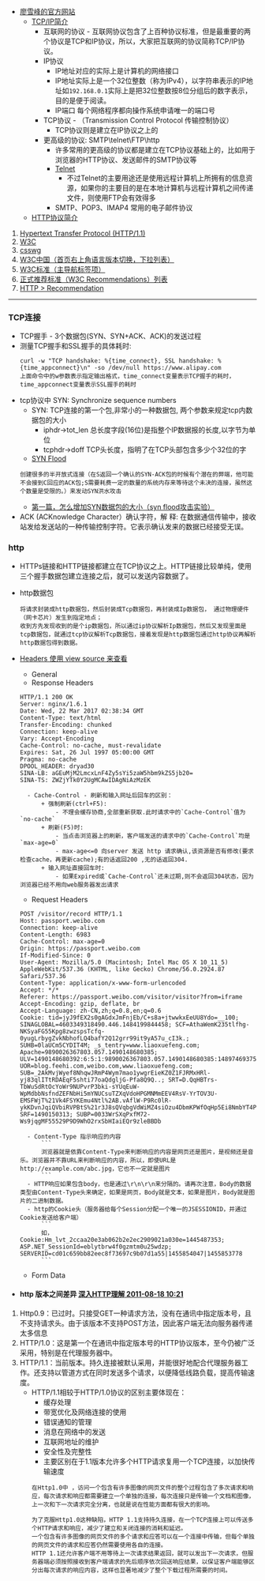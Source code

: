 - [廖雪峰的官方网站](http://www.liaoxuefeng.com/)
	+ [TCP/IP简介](http://www.liaoxuefeng.com/wiki/0014316089557264a6b348958f449949df42a6d3a2e542c000/0014320037768360d53e4e935ca4a1f96eed1c896ad1217000)
		- 互联网的协议 - 互联网协议包含了上百种协议标准，但是最重要的两个协议是TCP和IP协议，所以，大家把互联网的协议简称TCP/IP协议。
		- IP协议
			- IP地址对应的实际上是计算机的网络接口
			- IP地址实际上是一个32位整数（称为IPv4），以字符串表示的IP地址如`192.168.0.1`实际上是把32位整数按8位分组后的数字表示，目的是便于阅读。
			- IP端口 每个网络程序都向操作系统申请唯一的端口号
		- TCP协议 - （Transmission Control Protocol 传输控制协议）
			- TCP协议则是建立在IP协议之上的
		- 更高级的协议: SMTP\telnet\FTP\http
			- 许多常用的更高级的协议都是建立在TCP协议基础上的，比如用于浏览器的HTTP协议、发送邮件的SMTP协议等
			- [Telnet](http://www.baike.com/wiki/telnet)
				* 不过Telnet的主要用途还是使用远程计算机上所拥有的信息资源，如果你的主要目的是在本地计算机与远程计算机之间传递文件，则使用FTP会有效得多
			- SMTP、POP3、IMAP4 常用的电子邮件协议
	+ [HTTP协议简介](http://www.liaoxuefeng.com/wiki/0014316089557264a6b348958f449949df42a6d3a2e542c000/001432011939547478fd5482deb47b08716557cc99764e0000)

1. [Hypertext Transfer Protocol (HTTP/1.1)](https://tools.ietf.org/html/rfc7231)
1. [W3C](http://www.w3.org/)
1. [csswg](https://drafts.csswg.org/)
1. [W3C中国（首页右上角语言版本切换，下拉列表）](http://www.chinaw3c.org/)
1. [W3C标准（主导航标签项）](http://www.chinaw3c.org/standards.html)
1. [正式推荐标准（W3C Recommendations）列表](http://www.w3.org/TR/tr-technology-stds)
1. [HTTP > Recommendation](https://www.w3.org/TR/2015/REC-eventsource-20150203/)

***

### TCP连接
- TCP握手 - 3个数据包(SYN、SYN+ACK、ACK)的发送过程
- 测量TCP握手和SSL握手的具体耗时:
	```
	curl -w "TCP handshake: %{time_connect}, SSL handshake: %{time_appconnect}\n" -so /dev/null https://www.alipay.com
	上面命令中的w参数表示指定输出格式，time_connect变量表示TCP握手的耗时，time_appconnect变量表示SSL握手的耗时
	```
- tcp协议中 SYN: Synchronize sequence numbers
	+ SYN: TCP连接的第一个包,非常小的一种数据包, 两个参数来规定tcp内数据包的大小
		- iphdr->tot_len 总长度字段(16位)是指整个IP数据报的长度,以字节为单位
		- tcphdr->doff  TCP头长度，指明了在TCP头部包含多少个32位的字
	+ [SYN Flood](http://blog.csdn.net/zzz_781111/article/details/4183743)
	````
	创建很多的半开放式连接（在S返回一个确认的SYN-ACK包的时候有个潜在的弊端，他可能不会接到C回应的ACK包;S需要耗费一定的数量的系统内存来等待这个未决的连接，虽然这个数量是受限的。）来发动SYN洪水攻击
	````
	+ [第一篇，怎么增加SYN数据包的大小（syn flood攻击实验）](http://blog.csdn.net/wuchunlai_2012/article/details/50379091)
- ACK (ACKnowledge Character）确认字符，解 释: 在数据通信传输中，接收站发给发送站的一种传输控制字符。它表示确认发来的数据已经接受无误。

### http
- HTTPs链接和HTTP链接都建立在TCP协议之上。HTTP链接比较单纯，使用三个握手数据包建立连接之后，就可以发送内容数据了。
- http数据包
	```
	将请求封装成http数据包，然后封装成Tcp数据包，再封装成Ip数据包， 通过物理硬件（网卡芯片）发生到指定地点；
	收到方先发现收到的是个ip数据包，所以通过ip协议解析Ip数据包，然后又发现里面是tcp数据包，就通过tcp协议解析Tcp数据包，接着发现是http数据包通过http协议再解析http数据包得到数据。
	```
- [Headers 使用 view source 来查看](http://www.sina.com.cn/)
	- General
	- Response Headers
	```
	HTTP/1.1 200 OK
	Server: nginx/1.6.1
	Date: Wed, 22 Mar 2017 02:38:34 GMT
	Content-Type: text/html
	Transfer-Encoding: chunked
	Connection: keep-alive
	Vary: Accept-Encoding
	Cache-Control: no-cache, must-revalidate
	Expires: Sat, 26 Jul 1997 05:00:00 GMT
	Pragma: no-cache
	DPOOL_HEADER: dryad30
	SINA-LB: aGEuMjM2LmcxLnF4Zy5sYi5zaW5hbm9kZS5jb20=
	SINA-TS: ZWZjYTk0Y2UgMCAwIDAgNiAzMzEK
	```
		- Cache-Control - 刷新和输入网址后回车的区别：
			+ 强制刷新(ctrl+F5):
				- 不理会缓存协商,全部重新获取.此时请求中的`Cache-Control`值为`no-cache`
			+ 刷新(F5)时:
				- 当点击浏览器上的刷新，客户端发送的请求中的`Cache-Control`均是`max-age=0`
				- max-age<=0 向server 发送 http 请求确认,该资源是否有修改(要求检查cache，再更新cache);有的话返回200 ,无的话返回304.
			+ 输入网址直接回车时:
				- 如果Expired或`Cache-Control`还未过期,则不会返回304状态，因为浏览器已经不用向web服务器发出请求
	- Request Headers
	```
	POST /visitor/record HTTP/1.1
	Host: passport.weibo.com
	Connection: keep-alive
	Content-Length: 6983
	Cache-Control: max-age=0
	Origin: https://passport.weibo.com
	If-Modified-Since: 0
	User-Agent: Mozilla/5.0 (Macintosh; Intel Mac OS X 10_11_5) AppleWebKit/537.36 (KHTML, like Gecko) Chrome/56.0.2924.87 Safari/537.36
	Content-Type: application/x-www-form-urlencoded
	Accept: */*
	Referer: https://passport.weibo.com/visitor/visitor?from=iframe
	Accept-Encoding: gzip, deflate, br
	Accept-Language: zh-CN,zh;q=0.8,en;q=0.6
	Cookie: tid=jyJ9fEX2s0gAGdxJmFnjEb/C+s8a+jtwwkxEeUU8Ydo=__100; SINAGLOBAL=4603349318490.446.1484199844458; SCF=AthaWemK235tlfhg-NKSyaFG55Kpg8zwzspsTcfq-0yugLrbygZvkNbhofLQ4bafY2Q12grr99it9yA57u_cI3k.; SUHB=0laUCm5CYDIT4M; _s_tentry=www.liaoxuefeng.com; Apache=9890026367803.057.1490148680385; ULV=1490148680392:6:5:1:9890026367803.057.1490148680385:1489746937512; UOR=blog.feehi.com,weibo.com,www.liaoxuefeng.com; SUB=_2AkMvjWyef8NhqwJRmP4Wym7mao1ywgrEieKZ0Z1FJRMxHRl-yj83qlITtRDAEqF5shti77oaQdgljG-Pfa8Q9Q..; SRT=D.QqHBTrs-TbWuSdRtOcYoWr9NUPvrP3bki-sYUqEuW-WpMdbbNsfndZEFNbHi5mYNUCsuTZXqVdoHPGMNMmEEV4RsV-YrTOV3U-EMSFWjT%21Vk4FSYKEmu4Ntl%2AB.vAflW-P9Rc0lR-ykKDvnJqiQVbiRVPBtS%21r3J8sQVqbgVdWiMZ4siOzu4DbmKPWfOqHp5Ei8NmbYT4PMVZbwUFPCA%21M8; SRF=1490150313; SUBP=0033WrSXqPxfM72-Ws9jqgMF55529P9D9WhO2rxSbHIaiEQr9zleBBDb
	```
		- Content-Type 指示响应的内容
			```
			浏览器就是依靠Content-Type来判断响应的内容是网页还是图片，是视频还是音乐。浏览器并不靠URL来判断响应的内容，所以，即使URL是http://example.com/abc.jpg，它也不一定就是图片
			```
		- HTTP响应如果包含body，也是通过\r\n\r\n来分隔的。请再次注意，Body的数据类型由Content-Type头来确定，如果是网页，Body就是文本，如果是图片，Body就是图片的二进制数据。
		- http的Cookie头（服务器给每个Session分配一个唯一的JSESSIONID，并通过Cookie发送给客户端）
			```
			如，Cookie:Hm_lvt_2ccaa20e3ab062b2e2ec2909021a030e=1445487353; ASP.NET_SessionId=eblytbrw4f0gzmtm0u25wdzp; SERVERID=cd01c659bb82eec8f73697c9b07d1a55|1455854047|1455853778
			```
	- Form Data

- #### http 版本之间差异 [深入HTTP理解 2011-08-18 10:21](http://lrysir.iteye.com/blog/1152071)
1. Http0.9：已过时。只接受GET一种请求方法，没有在通讯中指定版本号，且不支持请求头。由于该版本不支持POST方法，因此客户端无法向服务器传递太多信息
2. HTTP/1.0：这是第一个在通讯中指定版本号的HTTP协议版本，至今仍被广泛采用，特别是在代理服务器中。
3. HTTP/1.1：当前版本。持久连接被默认采用，并能很好地配合代理服务器工作。还支持以管道方式在同时发送多个请求，以便降低线路负载，提高传输速度。
	- HTTP/1.1相较于HTTP/1.0协议的区别主要体现在：
		- 缓存处理
		* 带宽优化及网络连接的使用
		* 错误通知的管理
		* 消息在网络中的发送
		* 互联网地址的维护
		* 安全性及完整性
		* 主要区别在于1.1版本允许多个HTTP请求复用一个TCP连接，以加快传输速度
		```
		在Http1.0中 ，访问一个包含有许多图像的网页文件的整个过程包含了多次请求和响应，每次请求和响应都需要建立一个单独的连接，每次连接只是传输一个文档和图像，上一次和下一次请求完全分离，也就是说在性能方面都有很大的影响。

		为了克服Http1.0这种缺陷，HTTP 1.1支持持久连接，在一个TCP连接上可以传送多个HTTP请求和响应，减少了建立和关闭连接的消耗和延迟。
		一个包含有许多图像的网页文件的多个请求和应答可以在一个连接中传输，但每个单独的网页文件的请求和应答仍然需要使用各自的连接。
		HTTP 1.1还允许客户端不用等待上一次请求结果返回，就可以发出下一次请求，但服务器端必须按照接收到客户端请求的先后顺序依次回送响应结果，以保证客户端能够区分出每次请求的响应内容，这样也显著地减少了整个下载过程所需要的时间。
		```
